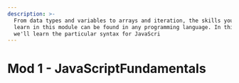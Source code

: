 ```yaml
---
description: >-
  From data types and variables to arrays and iteration, the skills you will
  learn in this module can be found in any programming language. In this module,
  we'll learn the particular syntax for JavaScri
---
```


# Mod 1 - JavaScriptFundamentals

